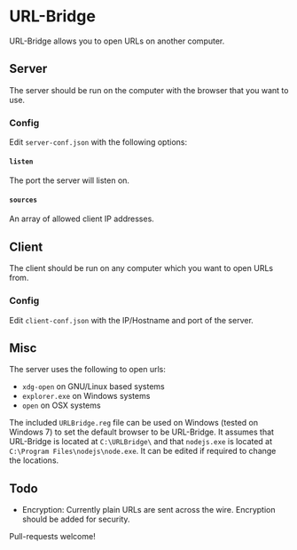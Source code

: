 # URL-Bridge

URL-Bridge allows you to open URLs on another computer.

## Server

The server should be run on the computer with the browser that you want to use.

### Config

Edit `server-conf.json` with the following options:

#### `listen`

The port the server will listen on.

#### `sources`

An array of allowed client IP addresses.

## Client

The client should be run on any computer which you want to open URLs from.

### Config

Edit `client-conf.json` with the IP/Hostname and port of the server.

## Misc

The server uses the following to open urls:

- `xdg-open` on GNU/Linux based systems
- `explorer.exe` on Windows systems
- `open` on OSX systems

The included `URLBridge.reg` file can be used on Windows (tested on Windows 7) to set the default browser
to be URL-Bridge.  It assumes that URL-Bridge is located at `C:\URLBridge\` and that `nodejs.exe` is
located at `C:\Program Files\nodejs\node.exe`.  It can be edited if required to change the locations.

## Todo

- Encryption: Currently plain URLs are sent across the wire. Encryption should be added for security.

Pull-requests welcome!
